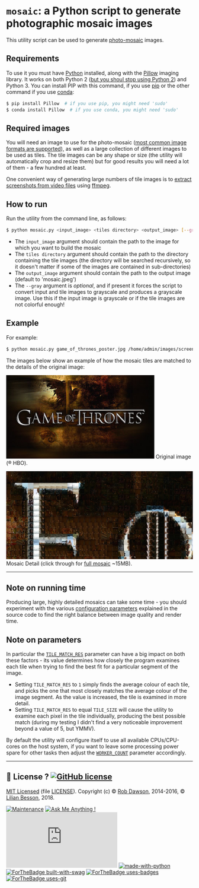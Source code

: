 # `mosaic`: a Python script to generate photographic mosaic images

This utility script can be used to generate [photo-mosaic](http://en.wikipedia.org/wiki/Photographic_mosaic) images.

## Requirements
To use it you must have [Python](https://www.python.org/) installed, along with the [Pillow](http://pillow.readthedocs.org/en/latest/) imaging library.
It works on both Python 2 ([but you shoul stop using Python 2](https://pythonclock.org/)) and Python 3. You can install PIP with this command, if you use [pip](https://pip.readthedocs.io/) or the other command if you use [conda](https://conda.io/docs/):

```bash
$ pip install Pillow  # if you use pip, you might need 'sudo'
$ conda install Pillow  # if you use conda, you might need 'sudo'
```

## Required images
You will need an image to use for the photo-mosaic ([most common image formats are supported](http://pillow.readthedocs.org/en/latest/handbook/image-file-formats.html)), as well as a large collection of different images to be used as tiles. The tile images can be any shape or size (the utility will automatically crop and resize them) but for good results you will need a lot of them - a few hundred at least.

One convenient way of generating large numbers of tile images is to [extract screenshots from video files](https://trac.ffmpeg.org/wiki/Create%20a%20thumbnail%20image%20every%20X%20seconds%20of%20the%20video) using [ffmpeg](https://www.ffmpeg.org/).

## How to run
Run the utility from the command line, as follows:

```bash
$ python mosaic.py <input_image> <tiles directory> <output_image> [--gray]
```

- The `input_image` argument should contain the path to the image for which you want to build the mosaic
- The `tiles directory` argument should contain the path to the directory containing the tile images (the directory will be searched recursively, so it doesn't matter if some of the images are contained in sub-directories)
- The `output_image` argument should contain the path to the output image (default to 'mosaic.jpeg')
- The `--gray` argument is *optional*, and if present it forces the script to convert input and tile images to grayscale and produces a grayscale image. Use this if the input image is grayscale or if the tile images are not colorful enough!

## Example
For example:

```bash
$ python mosaic.py game_of_thrones_poster.jpg /home/admin/images/screenshots got_mosaic.jpg
```

The images below show an example of how the mosaic tiles are matched to the details of the original image:

[![Mosaic Image](examples/mosaic_small.jpg)](examples/mosaic_small.jpg)
Original image (® HBO).

[![Mosaic Image Detail](examples/mosaic_detail.jpg)](examples/mosaic_large.jpg)  
Mosaic Detail (click through for [full mosaic](examples/mosaic_large.jpg) ~15MB).

----

## Note on running time

Producing large, highly detailed mosaics can take some time - you should experiment with the various [configuration parameters](mosaic.py#L16) explained in the source code to find the right balance between image quality and render time.

## Note on parameters

In particular the [`TILE_MATCH_RES`](mosaic.py#L22) parameter can have a big impact on both these factors - its value determines how closely the program examines each tile when trying to find the best fit for a particular segment of the image.
- Setting `TILE_MATCH_RES` to `1` simply finds the average colour of each tile, and picks the one that most closely matches the average colour of the image segment. As the value is increased, the tile is examined in more detail.
- Setting `TILE_MATCH_RES` to equal `TILE_SIZE` will cause the utility to examine each pixel in the tile individually, producing the best possible match (during my testing I didn't find a very noticeable improvement beyond a value of 5, but YMMV).

By default the utility will configure itself to use all available CPUs/CPU-cores on the host system, if you want to leave some processing power spare for other tasks then adjust the [`WORKER_COUNT`](mosaic.py#L28) parameter accordingly.

----

## :scroll: License ? [![GitHub license](https://img.shields.io/github/license/Naereen/mosaic.svg)](https://github.com/Naereen/mosaic/blob/master/LICENSE)
[MIT Licensed](https://lbesson.mit-license.org/) (file [LICENSE](LICENSE)).
Copyright (c)
© [Rob Dawson](https://GitHub.com/codebox), 2014-2016,
© [Lilian Besson](https://GitHub.com/Naereen), 2018.

[![Maintenance](https://img.shields.io/badge/Maintained%3F-yes-green.svg)](https://GitHub.com/Naereen/mosaic/graphs/commit-activity)
[![Ask Me Anything !](https://img.shields.io/badge/Ask%20me-anything-1abc9c.svg)](https://GitHub.com/Naereen/ama)
[![Analytics](https://ga-beacon.appspot.com/UA-38514290-17/github.com/Naereen/mosaic/README.md?pixel)](https://GitHub.com/Naereen/mosaic/)
[![made-with-python](https://img.shields.io/badge/Made%20with-Python-1f425f.svg)](https://www.python.org/)
[![ForTheBadge built-with-swag](http://ForTheBadge.com/images/badges/built-with-swag.svg)](https://GitHub.com/Naereen/)
[![ForTheBadge uses-badges](http://ForTheBadge.com/images/badges/uses-badges.svg)](http://ForTheBadge.com)
[![ForTheBadge uses-git](http://ForTheBadge.com/images/badges/uses-git.svg)](https://GitHub.com/)
